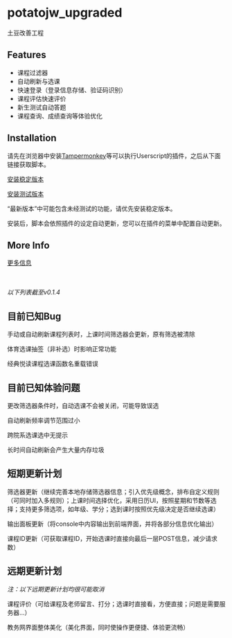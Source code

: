 # potatojw_upgraded

土豆改善工程

## Features

* 课程过滤器
* 自动刷新与选课
* 快速登录（登录信息存储、验证码识别）
* 课程评估快速评价
* 新生测试自动答题
* 课程查询、成绩查询等体验优化

## Installation

请先在浏览器中安装[Tampermonkey](https://tampermonkey.net)等可以执行Userscript的插件，之后从下面链接获取脚本。

[安装稳定版本](https://github.com/cubiccm/potatojw_upgraded/raw/master/potatojw_upgraded.user.js)

[安装测试版本](  https://github.com/cubiccm/potatojw_upgraded/raw/beta/potatojw_upgraded.user.js)



“最新版本”中可能包含未经测试的功能，请优先安装稳定版本。

安装后，脚本会依照插件的设定自动更新，您可以在插件的菜单中配置自动更新。

## More Info

[更多信息](https://cubiccm.ddns.net/2019/09/potatojw-upgraded/)

<br><br>
_以下列表截至v0.1.4_
<br>
## 目前已知Bug
手动或自动刷新课程列表时，上课时间筛选器会更新，原有筛选被清除

体育选课抽签（非补选）时影响正常功能

经典悦读课程选课函数名重载错误

## 目前已知体验问题
更改筛选器条件时，自动选课不会被关闭，可能导致误选

自动刷新频率调节范围过小

跨院系选课选中无提示

长时间自动刷新会产生大量内存垃圾

## 短期更新计划
筛选器更新（继续完善本地存储筛选器信息；引入优先级概念，排布自定义规则（可同时加入多规则）；上课时间选择优化，采用日历UI，按照星期和节数等选择；支持更多筛选项，如年级、学分；选到课时按照优先级决定是否继续选课）

输出面板更新（将console中内容输出到前端界面，并将各部分信息优化输出）

课程ID更新（可获取课程ID，开始选课时直接向最后一层POST信息，减少请求数）

## 远期更新计划
_注：以下远期更新计划均很可能取消_

课程评价（可给课程及老师留言、打分；选课时直接看，方便直接；问题是需要服务器...）

教务网界面整体美化（美化界面，同时使操作更便捷、体验更流畅）
